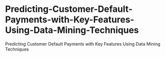 # Predicting-Customer-Default-Payments-with-Key-Features-Using-Data-Mining-Techniques
Predicting Customer Default Payments with Key Features Using Data Mining Techniques
